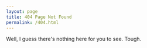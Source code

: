 ```yaml
---
layout: page
title: 404 Page Not Found
permalink: /404.html
---
```

Well, I guess there's nothing here for you to see. Tough.
